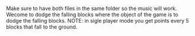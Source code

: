 Make sure to have both files in the same folder so the music will work.
Wecome to dodge the falling blocks where the object of the game is to dodge the falling blocks.
NOTE: in sigle player mode you get points every 5 blocks that fall to the ground.
